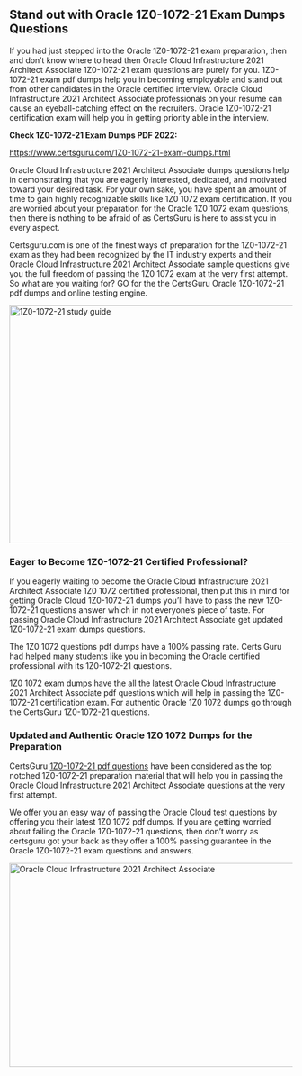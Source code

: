 <h2><strong>Stand out with Oracle 1Z0-1072-21 Exam Dumps Questions</strong></h2>
<p>If you had just stepped into the Oracle 1Z0-1072-21 exam preparation, then and don&rsquo;t know where to head then Oracle Cloud Infrastructure 2021 Architect Associate 1Z0-1072-21 exam questions are purely for you. 1Z0-1072-21 exam pdf dumps help you in becoming employable and stand out from other candidates in the Oracle certified interview. Oracle Cloud Infrastructure 2021 Architect Associate professionals on your resume can cause an eyeball-catching effect on the recruiters. Oracle 1Z0-1072-21 certification exam will help you in getting priority able in the interview.</p>
<p><strong>Check 1Z0-1072-21 Exam Dumps PDF 2022:</strong></p>
<p><a href="https://www.certsguru.com/1Z0-1072-21-exam-dumps.html">https://www.certsguru.com/1Z0-1072-21-exam-dumps.html</a></p>
<p>Oracle Cloud Infrastructure 2021 Architect Associate dumps questions help in demonstrating that you are eagerly interested, dedicated, and motivated toward your desired task. For your own sake, you have spent an amount of time to gain highly recognizable skills like 1Z0 1072 exam certification. If you are worried about your preparation for the Oracle 1Z0 1072 exam questions, then there is nothing to be afraid of as CertsGuru is here to assist you in every aspect.</p>
<p>Certsguru.com is one of the finest ways of preparation for the 1Z0-1072-21 exam as they had been recognized by the IT industry experts and their Oracle Cloud Infrastructure 2021 Architect Associate sample questions give you the full freedom of passing the 1Z0 1072 exam at the very first attempt. So what are you waiting for? GO for the the CertsGuru Oracle 1Z0-1072-21 pdf dumps and online testing engine.</p>
<p><img style="display: block; margin-left: auto; margin-right: auto;" src="https://i.imgur.com/vbMIA8f.png" alt="1Z0-1072-21 study guide" width="750" height="422" /></p>
<h3><strong>Eager to Become 1Z0-1072-21 Certified Professional?</strong></h3>
<p>If you eagerly waiting to become the Oracle Cloud Infrastructure 2021 Architect Associate 1Z0 1072 certified professional, then put this in mind for getting Oracle Cloud 1Z0-1072-21 dumps you&rsquo;ll have to pass the new 1Z0-1072-21 questions answer which in not everyone&rsquo;s piece of taste. For passing Oracle Cloud Infrastructure 2021 Architect Associate get updated 1Z0-1072-21 exam dumps questions.</p>
<p>The 1Z0 1072 questions pdf dumps have a 100% passing rate. Certs Guru had helped many students like you in becoming the Oracle certified professional with its  1Z0-1072-21 questions.</p>
<p>1Z0 1072 exam dumps have the all the latest Oracle Cloud Infrastructure 2021 Architect Associate pdf questions which will help in passing the 1Z0-1072-21 certification exam. For authentic Oracle 1Z0 1072 dumps go through the CertsGuru 1Z0-1072-21 questions.</p>
<h3><strong>Updated and Authentic Oracle 1Z0 1072 Dumps for the Preparation</strong></h3>
<p>CertsGuru <a href="https://www.certsguru.com/1Z0-1072-21-exam-dumps.html">1Z0-1072-21 pdf questions</a> have been considered as the top notched 1Z0-1072-21 preparation material that will help you in passing the Oracle Cloud Infrastructure 2021 Architect Associate questions at the very first attempt.</p>
<p>We offer you an easy way of passing the Oracle Cloud test questions by offering you their latest 1Z0 1072 pdf dumps. If you are getting worried about failing the Oracle 1Z0-1072-21 questions, then don&rsquo;t worry as certsguru got your back as they offer a 100% passing guarantee in the Oracle 1Z0-1072-21 exam questions and answers.</p>
<p><a href="https://www.certsguru.com/1Z0-1072-21-exam-dumps.html"><img style="display: block; margin-left: auto; margin-right: auto;" src="https://i.imgur.com/efKm8VV.png" alt="Oracle Cloud Infrastructure 2021 Architect Associate" width="750" height="362" /></a></p>
